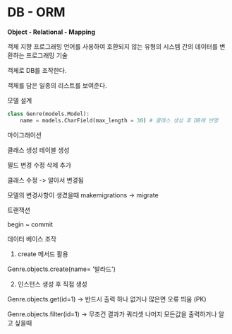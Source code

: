 # DB - ORM

**Object - Relational - Mapping** 

객체 지향 프로그래밍 언어를 사용하여 호환되지 않는 유형의 시스템 간의 데이터를 변환하는 프로그래밍 기술 

객체로 DB를 조작한다.

객체를 담은 일종의 리스트를 보여준다.

모델 설계 

```python
class Genre(models.Model):
    name = models.CharField(max_length = 30) # 클래스 생성 후 DB에 반영
```





마이그래이션 

클래스 생성 테이블 생성 

필드 변경 수정 삭제 추가 

클래스 수정 -> 알아서 변경됨 



모델의 변경사항이 생겼을때 makemigrations -> migrate

 트랜잭션 

begin ~ commit

데이터 베이스 조작 

1. create 메서드 활용

Genre.objects.create(name= '발라드')

2. 인스턴스 생성 후 직접 생성 





Genre.objects.get(id=1) -> 반드시 출력 하나 없거나 많은면 오류 띄움  (PK)

Genre.objects.filter(id=1) -> 무조건 결과가 쿼리셋 나머지 모든값을 출력하거나 알고 싶을때 

